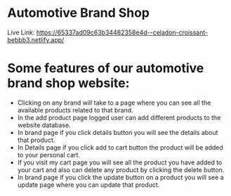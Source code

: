# Automotive Brand Shop 

Live Link: https://65337ad09c63b34462358e4d--celadon-croissant-bebbb3.netlify.app/

# Some features of our automotive brand shop website:

- Clicking on any brand will take to a page where you can see all the available products related to that brand.
- In the add product page logged user can add different products to the website database.
- In brand page if you click details button you will see the details about that product.
- In Details page if you click add to cart button the product will be added to your personal cart.
- If you visit my cart page you will see all the product you have added to your cart and also can delete any product by clicking the delete button.
- In brand page if you click the update button on a product you will see a update page where you can update that product.
